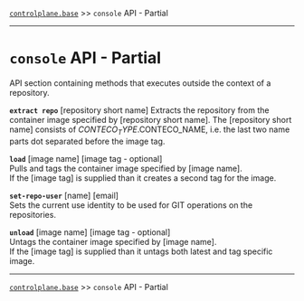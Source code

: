 [`controlplane.base`](../README.md) >> `console` API - Partial

-----

# `console` API - Partial

API section containing methods that executes outside the context of a repository.  

__`extract repo`__ [repository short name]
Extracts the repository from the container image specified by [repository short name].
The [repository short name] consists of $CONTECO_TYPE.$CONTECO_NAME, i.e. the last two name parts dot separated before the image tag.

__`load`__ [image name] [image tag - optional]  
Pulls and tags the container image specified by [image name].  
If the [image tag] is supplied than it creates a second tag for the image.

__`set-repo-user`__ [name] [email]  
Sets the current use identity to be used for GIT operations on the repositories.

__`unload`__ [image name] [image tag - optional]  
Untags the container image specified by [image name].  
If the [image tag] is supplied than it untags both latest and tag specific image.

-----
[`controlplane.base`](../README.md) >> `console` API - Partial
